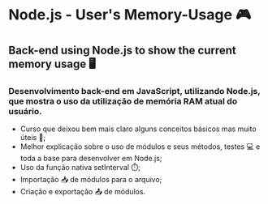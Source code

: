 # Node.js - User's Memory-Usage :video_game:

## Back-end using Node.js to show the current memory usage :desktop_computer:
### Desenvolvimento back-end em JavaScript, utilizando Node.js, que mostra o uso da utilização de memória RAM atual do usuário.

- Curso que deixou bem mais claro alguns conceitos básicos mas muito úteis :raised_hands:;
- Melhor explicação sobre o uso de módulos e seus métodos, testes :computer: e toda a base para desenvolver em Node.js;
- Uso da função nativa setInterval :stopwatch:;
- Importação :inbox_tray: de módulos para o arquivo;
- Criação e exportação :outbox_tray: de módulos.
